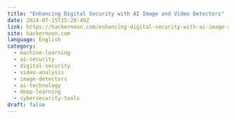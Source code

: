 ```yaml
---
title: "Enhancing Digital Security with AI Image and Video Detectors"
date: 2024-07-15T15:28:49Z
link: https://hackernoon.com/enhancing-digital-security-with-ai-image-and-video-detectors?source=rss&utm_medium=RSS&utm_source=news.12bit.vn
site: hackernoon.com
language: English
category:
  - machine-learning
  - ai-security
  - digital-security
  - video-analysis
  - image-detectors
  - ai-technology
  - deep-learning
  - cybersecurity-tools
draft: false
---
```

